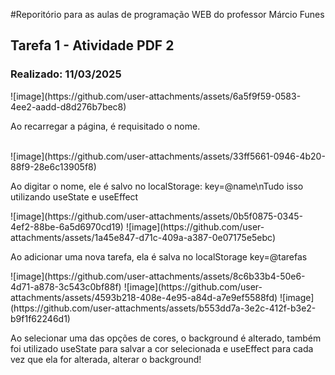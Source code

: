 #Reporitório para as aulas de programação WEB do professor Márcio Funes
<h2>Tarefa 1 - Atividade PDF 2</h2>
<h3>Realizado: 11/03/2025</h3>
![image](https://github.com/user-attachments/assets/6a5f9f59-0583-4ee2-aadd-d8d276b7bec8)
<p>Ao recarregar a página, é requisitado o nome.</p><br />
![image](https://github.com/user-attachments/assets/33ff5661-0946-4b20-88f9-28e6c13905f8)
<p>Ao digitar o nome, ele é salvo no localStorage: key=@name\nTudo isso utilizando useState e useEffect</p>
![image](https://github.com/user-attachments/assets/0b5f0875-0345-4ef2-88be-6a5d6970cd19)
![image](https://github.com/user-attachments/assets/1a45e847-d71c-409a-a387-0e07175e5ebc)
<p>Ao adicionar uma nova tarefa, ela é salva no localStorage key=@tarefas</p>
![image](https://github.com/user-attachments/assets/8c6b33b4-50e6-4d71-a878-3c543c0bf88f)
![image](https://github.com/user-attachments/assets/4593b218-408e-4e95-a84d-a7e9ef5588fd)
![image](https://github.com/user-attachments/assets/b553dd7a-3e2c-412f-b3e2-b9f1f62246d1)
<p>Ao selecionar uma das opções de cores, o background é alterado, também foi utilizado useState para salvar a cor selecionada e useEffect para cada vez que ela for alterada, alterar o background!</p>





